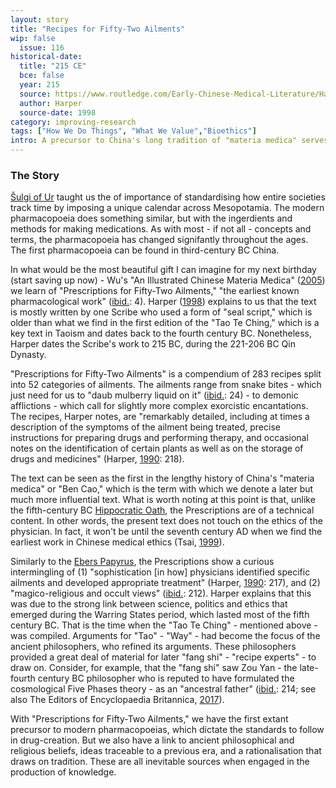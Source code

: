 ```yaml
---
layout: story
title: "Recipes for Fifty-Two Ailments"
wip: false
  issue: 116
historical-date:
  title: "215 CE"
  bce: false
  year: 215
  source: https://www.routledge.com/Early-Chinese-Medical-Literature/Harper/p/book/9781138968080
  author: Harper
  source-date: 1998
category: improving-research
tags: ["How We Do Things", "What We Value","Bioethics"]
intro: A precursor to China's long tradition of "materia medica" serves as an early standard for the modern pharmacopoeia.
---
```

### The Story
<!-- Paste the story onto line 49! Remember: a line is a paragraph and a blank line must be placed between paragraphs. -->
[Šulgi of Ur](https://www.tiki-toki.com/timeline/entry/1753034/A-History-of-Research-Ethics/#vars!panel=16475774!) taught us the of importance of standardising how entire societies track time by imposing a unique calendar across Mesopotamia. The modern pharmacopoeia does something similar, but with the ingerdients and methods for making medications. As with most - if not all - concepts and terms, the pharmacopoeia has changed signifantly throughout the ages. The first pharmacopoeia can be found in third-century BC China.

In what would be the most beautiful gift I can imagine for my next birthday (start saving up now) - Wu's "An Illustrated Chinese Materia Medica" ([2005](https://global.oup.com/academic/product/oxford-9780195140170?q=9780195140170&lang=en&cc=ru)) we learn of "Prescriptions for Fifty-Two Ailments," "the earliest known pharmacological work" ([ibid.](https://global.oup.com/academic/product/oxford-9780195140170?q=9780195140170&lang=en&cc=ru): 4). Harper ([1998](https://www.routledge.com/Early-Chinese-Medical-Literature/Harper/p/book/9781138968080)) explains to us that the text is mostly written by one Scribe who used a form of "seal script," which is older than what we find in the first edition of the "Tao Te Ching," which is a key text in Taoism and dates back to the fourth century BC. Nonetheless, Harper dates the Scribe's work to 215 BC, during the 221-206 BC Qin Dynasty.

"Prescriptions for Fifty-Two Ailments" is a compendium of 283 recipes split into 52 categories of ailments. The ailments range from snake bites - which just need for us to "daub mulberry liquid on it" ([ibid.]((https://www.routledge.com/Early-Chinese-Medical-Literature/Harper/p/book/9781138968080)): 24) - to demonic afflictions - which call for slightly more complex exorcistic encantations. The recipes, Harper notes, are "remarkably detailed, including at times a description of the symptoms of the ailment being treated, precise instructions for preparing drugs and performing therapy, and occasional notes on the identification of certain plants as well as on the storage of drugs and medicines" (Harper, [1990](https://www.jstor.org/stable/20777300): 218).

The text can be seen as the first in the lengthy history of China's "materia medica" or "Ben Cao," which is the term with which we denote a later but much more influential text. What is worth noting at this point is that, unlike the fifth-century BC [Hippocratic Oath](https://www.tiki-toki.com/timeline/entry/1753034/A-History-of-Research-Ethics/#vars!panel=16443419!), the Prescriptions are of a technical content. In other words, the present text does not touch on the ethics of the physician. In fact, it won't be until the seventh century AD when we find the earliest work in Chinese medical ethics (Tsai, [1999](http://dx.doi.org/10.1136/jme.25.4.315)).

Similarly to the [Ebers Papyrus](https://www.tiki-toki.com/timeline/entry/1753034/A-History-of-Research-Ethics/#vars!panel=16457367!), the Prescriptions show a curious intermingling of (1) "sophistication [in how] physicians identified specific ailments and developed appropriate treatment" (Harper, [1990](https://www.jstor.org/stable/20777300): 217), and (2) "magico-religious and occult views" ([ibid.](https://www.jstor.org/stable/20777300): 212). Harper explains that this was due to the strong link between science, politics and ethics that emerged during the Warring States period, which lasted most of the fifth century BC. That is the time when the "Tao Te Ching" - mentioned above - was compiled. Arguments for "Tao" - "Way" - had become the focus of the ancient philosophers, who refined its arguments. These philosophers provided a great deal of material for later "fang shi" - "recipe experts" - to draw on. Consider, for example, that the "fang shi" saw Zou Yan - the late-fourth century BC philosopher who is reputed to have formulated the cosmological Five Phases theory  - as an "ancestral father" ([ibid.](https://www.jstor.org/stable/20777300): 214; see also The Editors of Encyclopaedia Britannica, [2017](https://www.britannica.com/topic/wuxing)).

With "Prescriptions for Fifty-Two Ailments," we have the first extant precursor to modern pharmacopoeias, which dictate the standards to follow in drug-creation. But we also have a link to ancient philosophical and religious beliefs, ideas traceable to a previous era, and a rationalisation that draws on tradition. These are all inevitable sources when engaged in the production of knowledge.
